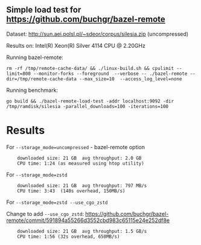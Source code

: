 ## Simple load test for https://github.com/buchgr/bazel-remote

Dataset: http://sun.aei.polsl.pl/~sdeor/corpus/silesia.zip (uncompressed)

Results on: Intel(R) Xeon(R) Silver 4114 CPU @ 2.20GHz

Running bazel-remote:

```
rm -rf /tmp/remote-cache-data/ && ./linux-build.sh && cpulimit --limit=800 --monitor-forks --foreground  --verbose -- ./bazel-remote --dir=/tmp/remote-cache-data --max_size=10  --access_log_level=none
```

Running benchmark:

```
go build && ./bazel-remote-load-test -addr localhost:9092 -dir /tmp/ramdisk/silesia -parallel_downloads=100 -iterations=100
```

# Results

For `--storage_mode=uncompressed` - bazel-remote option

```
    downloaded size: 21 GB  avg throughput: 2.0 GB
    CPU time: 1:24 (as measured using htop utility)
```

For `--storage_mode=zstd`

```
    downloaded size: 21 GB  avg throughput: 797 MB/s
	CPU time: 3:43  (140s overhead, 150MB/s)
```


For `--storage_mode=zstd --use_cgo_zstd`

Change to add `--use_cgo_zstd`: https://github.com/buchgr/bazel-remote/commit/591894a55266d3552cbd983c65115e24e252df8e

```
    downloaded size: 21 GB  avg throughput: 1.5 GB/s
    CPU time: 1:56 (32s overhead, 650MB/s)
```